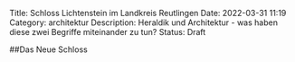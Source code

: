 Title: Schloss Lichtenstein im Landkreis Reutlingen
Date: 2022-03-31 11:19
Category: architektur
Description: Heraldik und Architektur - was haben diese zwei Begriffe miteinander zu tun? 
Status: Draft

##Das Neue Schloss 
